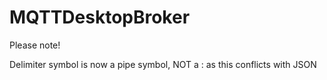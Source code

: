 # MQTTDesktopBroker


Please note!


Delimiter symbol is now a pipe symbol, NOT a : as this conflicts with JSON
